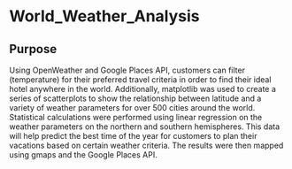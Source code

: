 # World_Weather_Analysis

## Purpose
Using OpenWeather and Google Places API, customers can filter (temperature) for their preferred travel criteria in order to find their ideal hotel anywhere in the world. Additionally, matplotlib was used to create a series of scatterplots to show the relationship between latitude and a variety of weather parameters for over 500 cities around the world. Statistical calculations were performed using linear regression on the weather parameters on the northern and southern hemispheres. This data will help predict the best time of the year for customers to plan their vacations based on certain weather criteria. The results were then mapped using gmaps and the Google Places API.

